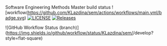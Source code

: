 Software Engineering Methods
Master build status ![workflow(https://github.com/KLazdina/sem/actions/workflows/main.yml/badge.svg)
[![LICENSE](https://img.shields.io/github/license/KLazdina/sem.svg?style=flat-square)](https://github.com/KLazdina/sem/blob/master/LICENSE)
[![Releases](https://img.shields.io/github/release/KLazdina/sem/all.svg?style=flat-square)](https://github.com/KLazdina/sem/releases)

![GitHub Workflow Status (branch)](https://img.shields.io/github/workflow/status/KLazdina/sem/<action name taken from main.yml>/develop?style=flat-square)